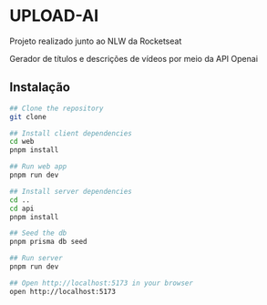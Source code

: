 # UPLOAD-AI
Projeto realizado junto ao NLW da Rocketseat

Gerador de títulos e descrições de vídeos por meio da API Openai

## Instalação

```bash
## Clone the repository
git clone 

## Install client dependencies
cd web
pnpm install

## Run web app
pnpm run dev

## Install server dependencies
cd ..
cd api
pnpm install

## Seed the db
pnpm prisma db seed

## Run server
pnpm run dev

## Open http://localhost:5173 in your browser
open http://localhost:5173

```
